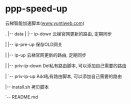 # ppp-speed-up
云梯智能加速脚本(www.yuntiweb.com)

.
|-- data
|   |-- ip-down         云梯官网更新的路由, 定期同步

|   |-- ip-pre-up       保存OLD网关

|   |-- ip-up           云梯官网更新的路由, 定期同步

|   |-- priv-ip-down    Del私有路由脚本, 可以添加自己需要的路由 

|   `-- priv-ip-up      Add私有路由脚本, 可以添加自己需要的路由 

|-- install.sh          拷贝脚本

`-- README.md
